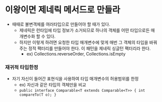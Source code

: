 # 이왕이면 제네릭 메서드로 만들라
- 때때로 불변객체를 여러타입으로 만들어야 할 때가 있다.
  - 제네릭은 런타임에 타입 정보가 소거되므로 하나의 객체를 어떤 타입으로든 매개변수화 할 수 있다.
  - 하지만 이렇게 하려면 요청한 타입 매개변수에 맞게 매번 그 객체의 타입을 바꿔주는 정적 팩터리를 만들어야 한다. 이 패턴을 제네릭 싱글턴 팩터리라 한다.
    - ex) Collections.reverseOrder, Collections.isEmpty

### 재귀적 타입한정
- 자기 자신이 들어간 표현식을 사용하여 타입 매개변수의 허용범위를 한정
  - ex) 자신과 같은 타입의 객체만을 비교 
  - `public interface Comparable<T extends Comparable<T>> {
    int compareTo(T o);
    }`

